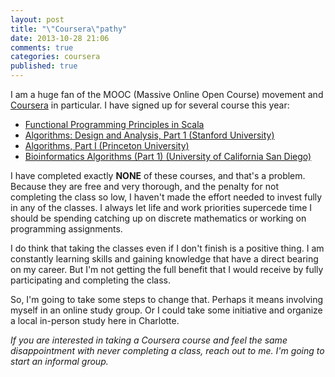 ```yaml
---
layout: post
title: "\"Coursera\"pathy"
date: 2013-10-28 21:06
comments: true
categories: coursera
published: true
---
```

I am a huge fan of the MOOC (Massive Online Open Course) movement and [Coursera][1] in particular. I have signed up for several course this year:

* [Functional Programming Principles in Scala](https://class.coursera.org/progfun-002/class)
* [Algorithms: Design and Analysis, Part 1 (Stanford University)](https://www.coursera.org/course/algo)
* [Algorithms, Part I (Princeton University)](https://class.coursera.org/algs4partI-003/class)
* [Bioinformatics Algorithms (Part 1) (University of California San Diego)](https://www.coursera.org/course/bioinformatics)

I have completed exactly **NONE** of these courses, and that's a problem. Because they are free and very thorough, and the penalty for not completing the class so low, I haven't made the effort needed to invest fully in any of the classes. I always let life and work priorities supercede time I should be spending catching up on discrete mathematics or working on programming assignments.

I do think that taking the classes even if I don't finish is a positive thing. I am constantly learning skills 
and gaining knowledge that have a direct bearing on my career. 
But I'm not getting the full benefit that I would receive by fully participating and completing the class.

So, I'm going to take some steps to change that. Perhaps it means involving myself in an online study group. Or I could take some initiative and organize a local in-person study here in Charlotte.

_If you are interested in taking a Coursera course and feel the same disappointment with never completing a class, reach out to me. I'm going to start an informal group._ 

[1]: http://www.coursera.org
